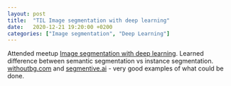 ```yaml
---
layout: post
title:  "TIL Image segmentation with deep learning"
date:   2020-12-21 19:20:00 +0200
categories: ["Image segmentation", "Deep Learning"]
---
```

Attended meetup [Image segmentation with deep learning](https://docs.google.com/presentation/d/1Ft6fv9XBtMgK0OISEAgcmxp24yvXHOIvil9M-CJ2z7g/edit?usp=sharing). Learned difference between semantic segmentation vs instance segmentation. [withoutbg.com](https://withoutbg.com) and [segmentive.ai](https://www.segmentive.ai) - very good examples of what could be done.

